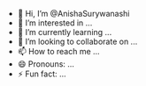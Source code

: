 - 👋 Hi, I’m @AnishaSurywanashi
- 👀 I’m interested in ...
- 🌱 I’m currently learning ...
- 💞️ I’m looking to collaborate on ...
- 📫 How to reach me ...
- 😄 Pronouns: ...
- ⚡ Fun fact: ...

<!---
AnishaSurywanashi/AnishaSurywanashi is a ✨ special ✨ repository because its `README.md` (this file) appears on your GitHub profile.
You can click the Preview link to take a look at your changes.
--->
